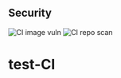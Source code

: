 ## Security
![CI image vuln](https://img.shields.io/endpoint?url=https://alexandre-santos.github.io/test-CI/badges/ci-image.json)
![CI repo scan](https://img.shields.io/endpoint?url=https://alexandre-santos.github.io/test-CI/badges/ci-repo.json)
# test-CI
